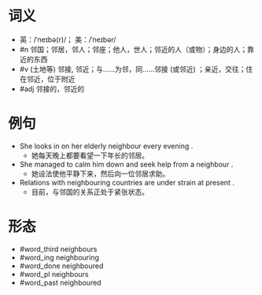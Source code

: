 # 词义
- 英：/ˈneɪbə(r)/； 美：/ˈneɪbər/
- #n 邻国；邻居，邻人；邻座；他人，世人；邻近的人（或物）；身边的人；靠近的东西
- #v (土地等) 邻接, 邻近；与……为邻，同……邻接 (或邻近) ；亲近，交往；住在邻近，位于附近
- #adj 邻接的，邻近的
# 例句
- She looks in on her elderly neighbour every evening .
	- 她每天晚上都要看望一下年长的邻居。
- She managed to calm him down and seek help from a neighbour .
	- 她设法使他平静下来，然后向一位邻居求助。
- Relations with neighbouring countries are under strain at present .
	- 目前，与邻国的关系正处于紧张状态。
# 形态
- #word_third neighbours
- #word_ing neighbouring
- #word_done neighboured
- #word_pl neighbours
- #word_past neighboured
